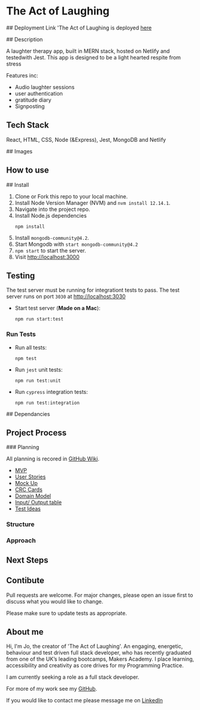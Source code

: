 # The Act of Laughing 

## Deployment Link
'The Act of Laughing is deployed [here]()

## Description

A  laughter therapy app, built in MERN stack, hosted on Netlify and testedwith Jest. This app is designed to be a  light hearted respite from stress 

Features inc:
- Audio laughter sessions
- user authentication
- gratitude diary 
- Signposting

## Tech Stack
React, HTML, CSS, Node (&Express), Jest, MongoDB and Netlify

## Images 
## How to use
## Install
1. Clone or Fork this repo to your local machine.
2. Install Node Version Manager (NVM) and `nvm install 12.14.1`.
3. Navigate into the project repo.
4. Install Node.js dependencies
    ```
    npm install
    ```
5. Install `mongodb-community@4.2`.
6. Start Mongodb with `start mongodb-community@4.2`
7. `npm start` to start the server.
8. Visit [http://localhost:3000](http://localhost:3000)

## Testing

The test server must be running for integrationt tests to pass.
The test server runs on port `3030` at [http://localhost:3030](http://localhost:3030)

- Start test server (**Made on a Mac**):
  ```
  npm run start:test
  ```

### Run Tests

- Run all tests:
    ```
    npm test
    ```

- Run `jest` unit tests:
    ```
    npm run test:unit
    ```
- Run `cypress` integration tests:
    ```
    npm run test:integration
    ```

## Dependancies 


## Project Process 

### Planning 

All planning is recored in [GitHub Wiki](). 

- [MVP]()
- [User Stories]()
- [Mock Up]()
- [CRC Cards]()
- [Domain Model]()
- [Input/ Output table]()
- [Test Ideas]()

### Structure
### Approach

## Next Steps

## Contibute 
Pull requests are welcome. For major changes, please open an issue first to discuss what you would like to change.

Please make sure to update tests as appropriate.

## About me

Hi, I'm Jo, the creator of 'The Act of Laughing'. An engaging, energetic, behaviour and test driven full stack developer, who has recently graduated from one of the UK’s leading bootcamps, Makers Academy. I place learning, accessibility and creativity as core drives for my Programming Practice.

I am currently seeking a role as a full stack developer. 

For more of my work see my [GitHub](https://github.com/collier-jo). 

If you would like to contact me please message me on [LinkedIn](https://www.linkedin.com/in/jo-collier)





